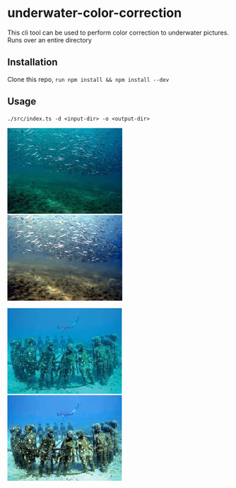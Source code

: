 # underwater-color-correction
This cli tool can be used to perform color correction to underwater pictures.
Runs over an entire directory

## Installation
Clone this repo, `run npm install && npm install --dev`

## Usage
```
./src/index.ts -d <input-dir> -o <output-dir>
```

![test/download.png](test/download.jpg)
![testout/download.png](testout/download.png)

![](test/images.jpg)
![](testout/images.png)
